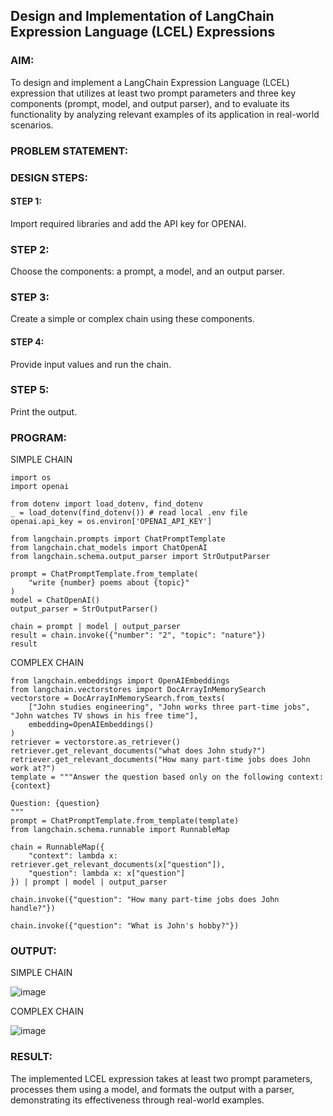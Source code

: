 ## Design and Implementation of LangChain Expression Language (LCEL) Expressions

### AIM:
To design and implement a LangChain Expression Language (LCEL) expression that utilizes at least two prompt parameters and three key components (prompt, model, and output parser), and to evaluate its functionality by analyzing relevant examples of its application in real-world scenarios.

### PROBLEM STATEMENT:

### DESIGN STEPS:
#### STEP 1:
Import required libraries and add the API key for OPENAI.

### STEP 2:
Choose the components: a prompt, a model, and an output parser.

### STEP 3:
Create a simple or complex chain using these components.

#### STEP 4:
Provide input values and run the chain.

### STEP 5: 
Print the output.

### PROGRAM:

SIMPLE CHAIN
```
import os
import openai

from dotenv import load_dotenv, find_dotenv
_ = load_dotenv(find_dotenv()) # read local .env file
openai.api_key = os.environ['OPENAI_API_KEY']

from langchain.prompts import ChatPromptTemplate
from langchain.chat_models import ChatOpenAI
from langchain.schema.output_parser import StrOutputParser

prompt = ChatPromptTemplate.from_template(
    "write {number} poems about {topic}"
)
model = ChatOpenAI()
output_parser = StrOutputParser()

chain = prompt | model | output_parser
result = chain.invoke({"number": "2", "topic": "nature"})
result
```

COMPLEX CHAIN
```
from langchain.embeddings import OpenAIEmbeddings
from langchain.vectorstores import DocArrayInMemorySearch
vectorstore = DocArrayInMemorySearch.from_texts(
    ["John studies engineering", "John works three part-time jobs", "John watches TV shows in his free time"],
    embedding=OpenAIEmbeddings()
)
retriever = vectorstore.as_retriever()
retriever.get_relevant_documents("what does John study?")
retriever.get_relevant_documents("How many part-time jobs does John work at?")
template = """Answer the question based only on the following context:
{context}

Question: {question}
"""
prompt = ChatPromptTemplate.from_template(template)
from langchain.schema.runnable import RunnableMap

chain = RunnableMap({
    "context": lambda x: retriever.get_relevant_documents(x["question"]),
    "question": lambda x: x["question"]
}) | prompt | model | output_parser

chain.invoke({"question": "How many part-time jobs does John handle?"})

chain.invoke({"question": "What is John's hobby?"})
```
### OUTPUT:
SIMPLE CHAIN

![image](https://github.com/user-attachments/assets/141df776-19da-4f0b-b3c1-b70252d9cfbd)

COMPLEX CHAIN

![image](https://github.com/user-attachments/assets/d460f0d8-adb4-411d-8aa0-483bdd85bba7)

### RESULT:
The implemented LCEL expression takes at least two prompt parameters, processes them using a model, and formats the output with a parser, demonstrating its effectiveness through real-world examples.
